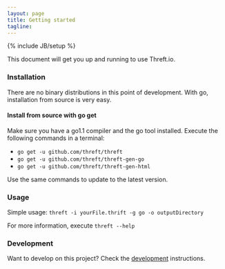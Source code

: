 ```yaml
---
layout: page
title: Getting started
tagline: 
---
```

{% include JB/setup %}

This document will get you up and running to use Threft.io.

### Installation
There are no binary distributions in this point of development. With go, installation from source is very easy.
#### Install from source with go get
Make sure you have a go1.1 compiler and the go tool installed.
Execute the following commands in a terminal:

 - `go get -u github.com/threft/threft`
 - `go get -u github.com/threft/threft-gen-go`
 - `go get -u github.com/threft/threft-gen-html`

Use the same commands to update to the latest version.

### Usage
Simple usage:
`threft -i yourFile.thrift -g go -o outputDirectory`

For more information, execute `threft --help`

### Development
Want to develop on this project? Check the <a href="/develop.html" >development</a> instructions.